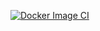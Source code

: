[![Docker Image CI](https://github.com/platinum57/product-front/actions/workflows/docker-image.yml/badge.svg)](https://github.com/platinum57/product-front/actions/workflows/docker-image.yml)

